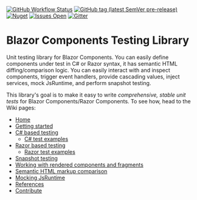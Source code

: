 [![GitHub Workflow Status](https://img.shields.io/github/workflow/status/egil/razor-components-testing-library/CI?logo=github)](https://github.com/egil/razor-components-testing-library/actions?query=workflow%3ACI)
[![GitHub tag (latest SemVer pre-release)](https://img.shields.io/github/v/tag/egil/razor-components-testing-library?include_prereleases&logo=github)](https://github.com/egil/razor-components-testing-library/releases)
[![Nuget](https://img.shields.io/nuget/dt/Razor.Components.Testing.Library?logo=nuget)](https://www.nuget.org/packages/Razor.Components.Testing.Library/)
[![Issues Open](https://img.shields.io/github/issues/egil/razor-components-testing-library.svg?style=flat-square&logo=github)](https://github.com/egil/razor-components-testing-library/issues)
[![Gitter](https://img.shields.io/gitter/room/razor-components-testing-library/community?logo=gitter)](https://gitter.im/razor-components-testing-library/community?utm_source=badge&utm_medium=badge&utm_campaign=pr-badge)

# Blazor Components Testing Library

Unit testing library for Blazor Components. You can easily define components under test in C# or Razor syntax, it has semantic HTML diffing/comparison logic. You can easily interact with and inspect components, trigger event handlers, provide cascading values, inject services, mock JsRuntime, and perform snapshot testing.

This library's goal is to make it easy to write _comprehensive, stable unit tests_ for Blazor Components/Razor Components. To see how, head to the Wiki pages:

- [Home](https://github.com/egil/razor-components-testing-library/wiki)
- [Getting started](https://github.com/egil/razor-components-testing-library/wiki/Getting-Started)
- [C# based testing](https://github.com/egil/razor-components-testing-library/wiki/C%23-based-testing)
  - [C# test examples](https://github.com/egil/razor-components-testing-library/wiki/C%23-test-examples)
- [Razor based testing](https://github.com/egil/razor-components-testing-library/wiki/Razor-based-testing)
  - [Razor test examples](https://github.com/egil/razor-components-testing-library/wiki/Razor-test-examples)
- [Snapshot testing](https://github.com/egil/razor-components-testing-library/wiki/Snapshot-testing)
- [Working with rendered components and fragments](https://github.com/egil/razor-components-testing-library/wiki/Working-with-rendered-components-and-fragments)
- [Semantic HTML markup comparison](https://github.com/egil/razor-components-testing-library/wiki/Semantic-html-markup-comparison)
- [Mocking JsRuntime](https://github.com/egil/razor-components-testing-library/wiki/Mocking-JsRuntime)
- [References](https://github.com/egil/razor-components-testing-library/wiki/References)
- [Contribute](https://github.com/egil/razor-components-testing-library/wiki/Contribute)
